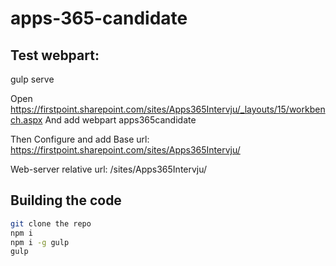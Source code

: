 # apps-365-candidate

## Test webpart:
gulp serve

Open 
https://firstpoint.sharepoint.com/sites/Apps365Intervju/_layouts/15/workbench.aspx
And add webpart
apps365candidate

Then Configure and add
Base url:
https://firstpoint.sharepoint.com/sites/Apps365Intervju/

Web-server relative url:
/sites/Apps365Intervju/


## Building the code

```bash
git clone the repo
npm i
npm i -g gulp
gulp
```

